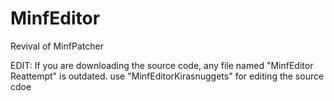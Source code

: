 # MinfEditor
Revival of MinfPatcher

EDIT: If you are downloading the source code, any file named "MinfEditor Reattempt" is outdated. use "MinfEditorKirasnuggets" for editing the source cdoe
